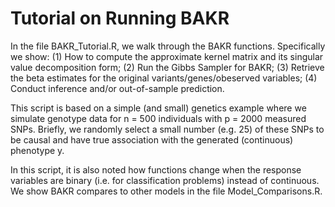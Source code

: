# Tutorial on Running BAKR
In the file BAKR_Tutorial.R, we walk through the BAKR functions. Specifically we show:
(1) How to compute the approximate kernel matrix and its singular value decomposition form;
(2) Run the Gibbs Sampler for BAKR;
(3) Retrieve the beta estimates for the original variants/genes/obeserved variables;
(4) Conduct inference and/or out-of-sample prediction.

This script is based on a simple (and small) genetics example where we simulate genotype data for n = 500 individuals with p = 2000 measured SNPs. Briefly, we randomly select a small number (e.g. 25) of these SNPs to be causal and have true association with the generated (continuous) phenotype y.

In this script, it is also noted how functions change when the response variables are binary (i.e. for classification problems) instead of continuous. We show BAKR compares to other models in the file Model_Comparisons.R.
